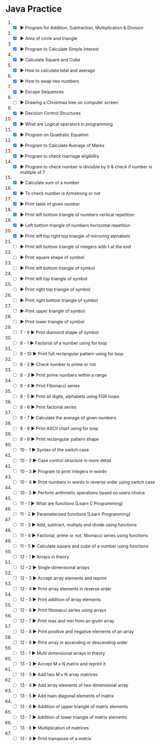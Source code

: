 # Java Practice
1. - [x] ► Program for Addition, Subtraction, Multiplication & Division 
2.  - [x] ► Area of circle and triangle 
3.  - [x] ► Program to Calculate Simple Interest 
4.  - [x] ► Calculate Square and Cube  
5.  - [x] ► How to calculate total and average  
6.  - [x] ► How to swap two numbers  
7.  - [x]  ► Escape Sequences  
8.  - [ ] ► Drawing a Christmas tree on computer screen 
9.  - [x] ► Decision Control Structures 
10.  - [x] ► What are Logical operators in programming 
12.  - [x] ► Program on Quadratic Equation 
13.  - [x] ► Program to Calculate Average of Marks 
14.  - [x] ► Program to check marriage eligibility  
21.  - [x] ► Program to check number is divisible by 5 & check if number is multiple of 7	
25.  - [x]  ► Calculate sum of a number  
26.  - [x]  ► To check number is Armstrong or not  
36.  - [x]  ► Print table of given number 
39.  - [x]  ► Print left bottom triangle of numbers vertical repetition 
40.  - [x]  ► Left bottom triangle of numbers horizontal repetition 
41.  - [x]  ► Print left top right top triangle of mirroring alphabets  
42.  - [ ]  ► Print left bottom triangle of integers with 1 at the end  
43.  - [ ]  ► Print square shape of symbol  
44.  - [ ]  ► Print left bottom triangle of symbol  
45.  - [ ]  ► Print left top triangle of symbol  
46.  - [ ] ► Print right top triangle of symbol  
47.  - [ ] ► Print right bottom triangle of symbol  
48.  - [ ] ► Print upper triangle of symbol  
49.  - [ ] ► Print lower triangle of symbol  
50.  - [ ] 7 - 9 ► Print diamond shape of symbol  
51.  - [ ] 8 - 1 ► Factorial of a number using for loop  
52.  - [ ] 8 - 10 ► Print full rectangular pattern using for loop  
53.  - [ ] 8 - 2 ► Check number is prime or not  
54.  - [ ] 8 - 3 ► Print prime numbers within a range  
55.  - [ ] 8 - 4 ► Print Fibonacci series  
56.  - [ ] 8 - 5 ► Print all digits, alphabets using FOR loops 
57.  - [ ] 8 - 6 ► Print factorial series  
58.  - [ ] 8 - 7 ► Calculate the average of given numbers 
59.  - [ ] 8 - 8 ► Print ASCII chart using for loop  
60.  - [ ] 8 - 9 ► Print rectangular pattern shape 
61.  - [ ] 10 - 1 ► Syntax of the switch case  
62.  - [ ] 10 - 2 ► Case control structure in more detail 
63.  - [ ] 10 - 3 ► Program to print integers in words 
64.  - [ ] 10 - 4 ► Print numbers in words in reverse order using switch case 
65.  - [ ] 10 - 5 ► Perform arithmetic operations based on users choice       
66.  - [ ] 11 - 1 ► What are functions [Learn C Programming] 
67.  - [ ] 11 - 2 ► Parameterized functions [Learn Programming] 
68.  - [ ] 11 - 3 ► Add, subtract, multiply and divide using functions        
69.  - [ ] 11 - 4 ► Factorial, prime or not, fibonacci series using functions 
70.  - [ ] 11 - 5 ► Calculate square and cube of a number using functions     
71.  - [ ] 12 - 1 ► Arrays in theory  
72.  - [ ] 12 - 2 ► Single dimensional arrays  
73.  - [ ] 12 - 3 ► Accept array elements and reprint  
74.  - [ ] 12 - 4 ► Print array elements in reverse order  
75.  - [ ] 12 - 5 ► Print addition of array elements  
76.  - [ ] 12 - 6 ► Print fibonacci series using arrays  
77.  - [ ] 12 - 7 ► Print max and min from an given array  
78.  - [ ] 12 - 8 ► Print positive and negative elements of an array 
79.  - [ ] 12 - 9 ► Print array in ascending or descending order  
80.  - [ ] 13 - 1 ► Multi dimensional arrays in theory  
81.  - [ ] 13 - 2 ► Accept M x N matrix and reprint it 
82.  - [ ] 13 - 3 ► Add two M x N array matrices  
83.  - [ ] 13 - 4 ► Add array elements of two dimensional array  
84.  - [ ] 13 - 5 ► Add main diagonal elements of matrix  
85.  - [ ] 13 - 6 ► Addition of upper triangle of matrix elements  
86.  - [ ] 13 - 7 ► Addition of lower triangle of matrix elements  
87.  - [ ] 13 - 8 ► Multiplication of matrices  
88.  - [ ] 13 - 9 ► Print transpose of a matrix  
